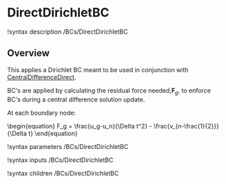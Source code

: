 # DirectDirichletBC

!syntax description /BCs/DirectDirichletBC

## Overview

This applies a Dirichlet BC meant to be used in conjunction with [CentralDifferenceDirect](source/timeintegrators/CentralDifferenceDirect.md).

BC's are applied by calculating the residual force needed,$\mathbf{F}_g$, to enforce BC's during a central difference solution update.

At each boundary node:

\begin{equation}
    F_g = \frac{u_g-u_n}{\Delta t^2} - \frac{v_{n-\frac{1}{2}}}{\Delta t}
\end{equation}

!syntax parameters /BCs/DirectDirichletBC

!syntax inputs /BCs/DirectDirichletBC

!syntax children /BCs/DirectDirichletBC
